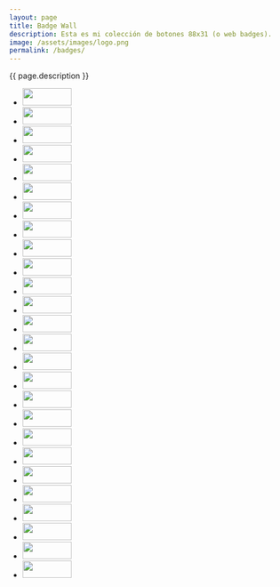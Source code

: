 ```yaml
---
layout: page
title: Badge Wall
description: Esta es mi colección de botones 88x31 (o web badges).
image: /assets/images/logo.png
permalink: /badges/
---
```


<p class="text-center">{{ page.description }}</p>

<ul class="list-inline">
<li class="list-inline-item mb-3">
<img src="{{ site.url }}/assets/images/buttons/upallnight.gif" alt="" width="88" height="31">
</li>
<li class="list-inline-item mb-3">
<img src="{{ site.url }}/assets/images/buttons/iso-8601-yyyy-mm-dd.webp" alt="" width="88" height="31">
</li>
<li class="list-inline-item mb-3">
<img src="{{ site.url }}/assets/images/buttons/html-learn-it-today.gif" alt="" width="88" height="31">
</li>
<li class="list-inline-item mb-3">
<img src="{{ site.url }}/assets/images/buttons/dont-be-a-phone-chump-get-a-computer.gif" alt="" width="88" height="31">
</li>
<li class="list-inline-item mb-3">
<img src="{{ site.url }}/assets/images/buttons/fuck-google.gif" alt="" width="88" height="31">
</li>
<li class="list-inline-item mb-3">
<img src="{{ site.url }}/assets/images/buttons/fuck-facebook.gif" alt="" width="88" height="31">
</li>
<li class="list-inline-item mb-3">
<img src="{{ site.url }}/assets/images/buttons/google-chrome-is-evil.gif" alt="" width="88" height="31">
</li>
<li class="list-inline-item mb-3">
<img src="{{ site.url }}/assets/images/buttons/delete-tiktok.gif" alt="" width="88" height="31">
</li>
<li class="list-inline-item mb-3">
<img src="{{ site.url }}/assets/images/buttons/delete-facebook-now.png" alt="" width="88" height="31">
</li>
<li class="list-inline-item mb-3">
<img src="{{ site.url }}/assets/images/buttons/join-the-fediverse.gif" alt="" width="88" height="31">
</li>
<li class="list-inline-item mb-3">
<img src="{{ site.url }}/assets/images/buttons/leave-twitter-join-mastodon.gif" alt="" width="88" height="31">
</li>
<li class="list-inline-item mb-3">
<img src="{{ site.url }}/assets/images/buttons/fascists-700x247.gif" alt="" width="88" height="31">
</li>
<li class="list-inline-item mb-3">
<img src="{{ site.url }}/assets/images/buttons/css-is-awesome.webp" alt="" width="88" height="31">
</li>
<li class="list-inline-item mb-3">
<img src="{{ site.url }}/assets/images/buttons/omglol.svg" alt="" width="88" height="31">
</li>
<li class="list-inline-item mb-3">
<img src="{{ site.url }}/assets/images/buttons/made-by-hand-animated.gif" alt="" width="88" height="31">
</li>
<li class="list-inline-item mb-3">
<img src="{{ site.url }}/assets/images/buttons/made-on-macintosh.gif" alt="" width="88" height="31">
</li>
<li class="list-inline-item mb-3">
<img src="{{ site.url }}/assets/images/buttons/internet-archive.gif" alt="" width="88" height="31">
</li>
<li class="list-inline-item mb-3">
<img src="{{ site.url }}/assets/images/buttons/mastodon.gif" alt="" width="88" height="31">
</li>
<li class="list-inline-item mb-3">
<img src="{{ site.url }}/assets/images/buttons/bluesky.gif" alt="" width="88" height="31">
</li>
<li class="list-inline-item mb-3">
<img src="{{ site.url }}/assets/images/buttons/rss.gif" alt="" width="88" height="31">
</li>
<li class="list-inline-item mb-3">
<img src="{{ site.url }}/assets/images/buttons/please-donate.gif" alt="" width="88" height="31">
</li>
<li class="list-inline-item mb-3">
<img src="{{ site.url }}/assets/images/buttons/panic.gif" alt="" width="88" height="31">
</li>
<li class="list-inline-item mb-3">
<img src="{{ site.url }}/assets/images/buttons/super-mario-bros.gif" alt="" width="88" height="31">
</li>
<li class="list-inline-item mb-3">
<img src="{{ site.url }}/assets/images/buttons/zelda.gif" alt="" width="88" height="31">
</li>
<li class="list-inline-item mb-3">
<img src="{{ site.url }}/assets/images/buttons/kirby.gif" alt="" width="88" height="31">
</li>
<li class="list-inline-item mb-3">
<img src="{{ site.url }}/assets/images/buttons/mode-7.gif" alt="" width="88" height="31">
</li>
</ul>
